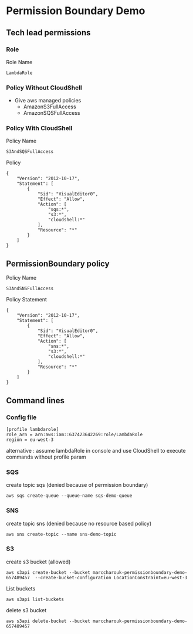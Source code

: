 # Permission Boundary Demo

## Tech lead permissions

### Role

Role Name
```
LambdaRole
```

### Policy Without CloudShell

* Give aws managed policies
  * AmazonS3FullAccess
  * AmazonSQSFullAccess
  
### Policy With CloudShell

Policy Name

```
S3AndSQSFullAccess
```

Policy

```
{
    "Version": "2012-10-17",
    "Statement": [
        {
            "Sid": "VisualEditor0",
            "Effect": "Allow",
            "Action": [
                "sqs:*",
                "s3:*",
                "cloudshell:*"
            ],
            "Resource": "*"
        }
    ]
}
```

## PermissionBoundary policy

Policy Name
```
S3AndSNSFullAccess
```

Policy Statement

```
{
    "Version": "2012-10-17",
    "Statement": [
        {
            "Sid": "VisualEditor0",
            "Effect": "Allow",
            "Action": [
                "sns:*",
                "s3:*",
                "cloudshell:*"
            ],
            "Resource": "*"
        }
    ]
}
```


## Command lines

### Config file

```
[profile lambdarole]
role_arn = arn:aws:iam::637423642269:role/LambdaRole
region = eu-west-3
```

alternative : assume lambdaRole in console and use CloudShell to execute commands without profile param

### SQS

create topic sqs (denied because of permission boundary)

```
aws sqs create-queue --queue-name sqs-demo-queue
```

### SNS

create topic sns (denied because no resource based policy)

```
aws sns create-topic --name sns-demo-topic
```

### S3

create s3 bucket (allowed)

```
aws s3api create-bucket --bucket marccharouk-permissionboundary-demo-657489457  --create-bucket-configuration LocationConstraint=eu-west-3
```

List buckets

```
aws s3api list-buckets
```

delete s3 bucket

```
aws s3api delete-bucket --bucket marccharouk-permissionboundary-demo-657489457
```